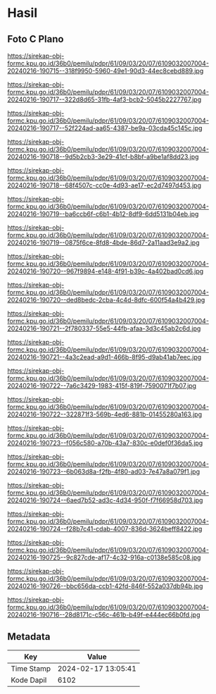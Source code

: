 # Hasil

## Foto C Plano

https://sirekap-obj-formc.kpu.go.id/36b0/pemilu/pdpr/61/09/03/20/07/6109032007004-20240216-190715--318f9950-5960-49e1-90d3-44ec8cebd889.jpg

https://sirekap-obj-formc.kpu.go.id/36b0/pemilu/pdpr/61/09/03/20/07/6109032007004-20240216-190717--322d8d65-31fb-4af3-bcb2-5045b2227767.jpg

https://sirekap-obj-formc.kpu.go.id/36b0/pemilu/pdpr/61/09/03/20/07/6109032007004-20240216-190717--52f224ad-aa65-4387-be9a-03cda45c145c.jpg

https://sirekap-obj-formc.kpu.go.id/36b0/pemilu/pdpr/61/09/03/20/07/6109032007004-20240216-190718--9d5b2cb3-3e29-41cf-b8bf-a9be1af8dd23.jpg

https://sirekap-obj-formc.kpu.go.id/36b0/pemilu/pdpr/61/09/03/20/07/6109032007004-20240216-190718--68f4507c-cc0e-4d93-ae17-ec2d7497d453.jpg

https://sirekap-obj-formc.kpu.go.id/36b0/pemilu/pdpr/61/09/03/20/07/6109032007004-20240216-190719--ba6ccb6f-c6b1-4b12-8df9-6dd5131b04eb.jpg

https://sirekap-obj-formc.kpu.go.id/36b0/pemilu/pdpr/61/09/03/20/07/6109032007004-20240216-190719--0875f6ce-8fd8-4bde-86d7-2a11aad3e9a2.jpg

https://sirekap-obj-formc.kpu.go.id/36b0/pemilu/pdpr/61/09/03/20/07/6109032007004-20240216-190720--967f9894-e148-4f91-b39c-4a402bad0cd6.jpg

https://sirekap-obj-formc.kpu.go.id/36b0/pemilu/pdpr/61/09/03/20/07/6109032007004-20240216-190720--ded8bedc-2cba-4c4d-8dfc-600f54a4b429.jpg

https://sirekap-obj-formc.kpu.go.id/36b0/pemilu/pdpr/61/09/03/20/07/6109032007004-20240216-190721--2f780337-55e5-44fb-afaa-3d3c45ab2c6d.jpg

https://sirekap-obj-formc.kpu.go.id/36b0/pemilu/pdpr/61/09/03/20/07/6109032007004-20240216-190721--4a3c2ead-a9d1-466b-8f95-d9ab41ab7eec.jpg

https://sirekap-obj-formc.kpu.go.id/36b0/pemilu/pdpr/61/09/03/20/07/6109032007004-20240216-190722--7a6c3429-1983-415f-819f-7590071f7b07.jpg

https://sirekap-obj-formc.kpu.go.id/36b0/pemilu/pdpr/61/09/03/20/07/6109032007004-20240216-190722--322871f3-569b-4ed6-881b-01455280a163.jpg

https://sirekap-obj-formc.kpu.go.id/36b0/pemilu/pdpr/61/09/03/20/07/6109032007004-20240216-190723--f056c580-a70b-43a7-830c-e0def0f36da5.jpg

https://sirekap-obj-formc.kpu.go.id/36b0/pemilu/pdpr/61/09/03/20/07/6109032007004-20240216-190723--6b063d8a-f2fb-4f80-ad03-7e47a8a079f1.jpg

https://sirekap-obj-formc.kpu.go.id/36b0/pemilu/pdpr/61/09/03/20/07/6109032007004-20240216-190724--6aed7b52-ad3c-4d34-950f-f7f66958d703.jpg

https://sirekap-obj-formc.kpu.go.id/36b0/pemilu/pdpr/61/09/03/20/07/6109032007004-20240216-190724--f28b7c41-cdab-4007-836d-3624beff8422.jpg

https://sirekap-obj-formc.kpu.go.id/36b0/pemilu/pdpr/61/09/03/20/07/6109032007004-20240216-190725--9c827cde-af17-4c32-916a-c0138e585c08.jpg

https://sirekap-obj-formc.kpu.go.id/36b0/pemilu/pdpr/61/09/03/20/07/6109032007004-20240216-190726--bbc656da-ccb1-42fd-846f-552a037db94b.jpg

https://sirekap-obj-formc.kpu.go.id/36b0/pemilu/pdpr/61/09/03/20/07/6109032007004-20240216-190716--28d8171c-c56c-461b-b49f-e444ec66b0fd.jpg


## Metadata

| Key        | Value               |
| ---------- | ------------------- |
| Time Stamp | 2024-02-17 13:05:41 |
| Kode Dapil | 6102                |



